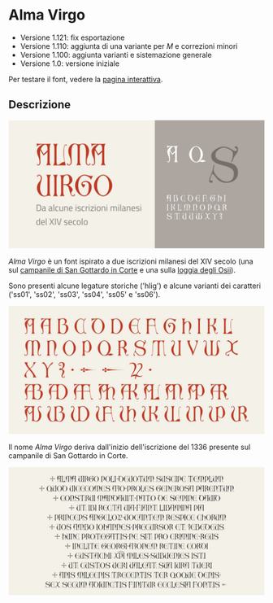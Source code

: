 # Alma Virgo
* Versione 1.121: fix esportazione
* Versione 1.110: aggiunta di una variante per _M_ e correzioni minori
* Versione 1.100: aggiunta varianti e sistemazione generale
* Versione 1.0: versione iniziale

Per testare il font, vedere la [pagina interattiva](https://m-casanova.github.io/AlmaVirgo/).

## Descrizione
![image](images/alma_virgo.jpg)

_Alma Virgo_ è un font ispirato a due iscrizioni milanesi del XIV secolo
(una sul [campanile di San Gottardo in Corte](https://commons.wikimedia.org/wiki/File:7175_-_Milano_-_Dedica_di_San_Gottardo_in_Corte_datata_1336_-_Foto_Giovanni_Dall%27Orto,_26-Feb-2008.jpg)
e una sulla [loggia degli Osii](https://commons.wikimedia.org/wiki/File:4886_-_Milano_-_Loggia_degli_Osii_-_Foto_Giovanni_Dall%27Orto,_23-Jan-2008.jpg)).

Sono presenti alcune legature storiche ('hlig') e alcune varianti dei caratteri ('ss01', 'ss02', 'ss03', 'ss04', 'ss05' e 'ss06').

![image](images/alma_virgo_1.jpg)

Il nome _Alma Virgo_ deriva dall'inizio dell'iscrizione del 1336 presente sul campanile di San Gottardo in Corte.

![image](images/alma_virgo_2.jpg)
